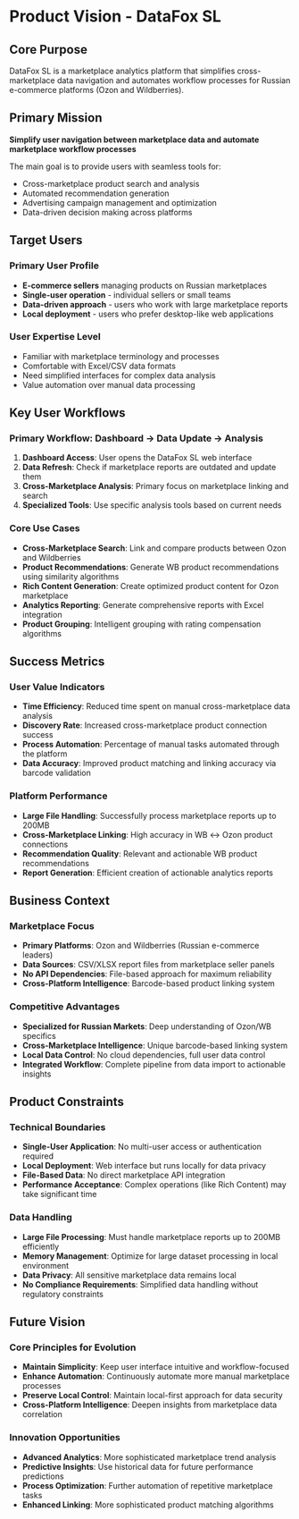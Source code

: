 # Product Vision - DataFox SL

## Core Purpose
DataFox SL is a marketplace analytics platform that simplifies cross-marketplace data navigation and automates workflow processes for Russian e-commerce platforms (Ozon and Wildberries).

## Primary Mission
**Simplify user navigation between marketplace data and automate marketplace workflow processes**

The main goal is to provide users with seamless tools for:
- Cross-marketplace product search and analysis
- Automated recommendation generation
- Advertising campaign management and optimization
- Data-driven decision making across platforms

## Target Users

### Primary User Profile
- **E-commerce sellers** managing products on Russian marketplaces
- **Single-user operation** - individual sellers or small teams
- **Data-driven approach** - users who work with large marketplace reports
- **Local deployment** - users who prefer desktop-like web applications

### User Expertise Level
- Familiar with marketplace terminology and processes
- Comfortable with Excel/CSV data formats
- Need simplified interfaces for complex data analysis
- Value automation over manual data processing

## Key User Workflows

### Primary Workflow: Dashboard → Data Update → Analysis
1. **Dashboard Access**: User opens the DataFox SL web interface
2. **Data Refresh**: Check if marketplace reports are outdated and update them
3. **Cross-Marketplace Analysis**: Primary focus on marketplace linking and search
4. **Specialized Tools**: Use specific analysis tools based on current needs

### Core Use Cases
- **Cross-Marketplace Search**: Link and compare products between Ozon and Wildberries
- **Product Recommendations**: Generate WB product recommendations using similarity algorithms
- **Rich Content Generation**: Create optimized product content for Ozon marketplace
- **Analytics Reporting**: Generate comprehensive reports with Excel integration
- **Product Grouping**: Intelligent grouping with rating compensation algorithms

## Success Metrics

### User Value Indicators
- **Time Efficiency**: Reduced time spent on manual cross-marketplace data analysis
- **Discovery Rate**: Increased cross-marketplace product connection success
- **Process Automation**: Percentage of manual tasks automated through the platform
- **Data Accuracy**: Improved product matching and linking accuracy via barcode validation

### Platform Performance
- **Large File Handling**: Successfully process marketplace reports up to 200MB
- **Cross-Marketplace Linking**: High accuracy in WB ↔ Ozon product connections
- **Recommendation Quality**: Relevant and actionable WB product recommendations
- **Report Generation**: Efficient creation of actionable analytics reports

## Business Context

### Marketplace Focus
- **Primary Platforms**: Ozon and Wildberries (Russian e-commerce leaders)
- **Data Sources**: CSV/XLSX report files from marketplace seller panels
- **No API Dependencies**: File-based approach for maximum reliability
- **Cross-Platform Intelligence**: Barcode-based product linking system

### Competitive Advantages
- **Specialized for Russian Markets**: Deep understanding of Ozon/WB specifics
- **Cross-Marketplace Intelligence**: Unique barcode-based linking system
- **Local Data Control**: No cloud dependencies, full user data control
- **Integrated Workflow**: Complete pipeline from data import to actionable insights

## Product Constraints

### Technical Boundaries
- **Single-User Application**: No multi-user access or authentication required
- **Local Deployment**: Web interface but runs locally for data privacy
- **File-Based Data**: No direct marketplace API integration
- **Performance Acceptance**: Complex operations (like Rich Content) may take significant time

### Data Handling
- **Large File Processing**: Must handle marketplace reports up to 200MB efficiently
- **Memory Management**: Optimize for large dataset processing in local environment
- **Data Privacy**: All sensitive marketplace data remains local
- **No Compliance Requirements**: Simplified data handling without regulatory constraints

## Future Vision

### Core Principles for Evolution
- **Maintain Simplicity**: Keep user interface intuitive and workflow-focused
- **Enhance Automation**: Continuously automate more manual marketplace processes
- **Preserve Local Control**: Maintain local-first approach for data security
- **Cross-Platform Intelligence**: Deepen insights from marketplace data correlation

### Innovation Opportunities
- **Advanced Analytics**: More sophisticated marketplace trend analysis
- **Predictive Insights**: Use historical data for future performance predictions
- **Process Optimization**: Further automation of repetitive marketplace tasks
- **Enhanced Linking**: More sophisticated product matching algorithms